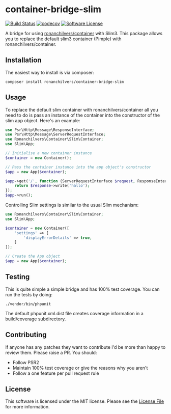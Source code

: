 # container-bridge-slim

[![Build Status](https://travis-ci.org/ronanchilvers/container-bridge-slim.svg?branch=master)](https://travis-ci.org/ronanchilvers/container-bridge-slim)
[![codecov](https://codecov.io/gh/ronanchilvers/container-bridge-slim/branch/master/graph/badge.svg)](https://codecov.io/gh/ronanchilvers/container-bridge-slim)
[![Software License](https://img.shields.io/badge/license-MIT-brightgreen.svg?style=flat-square)](LICENSE.md)

A bridge for using [ronanchilvers/container](https://github.com/ronanchilvers/container) with Slim3. This package allows you to replace the default slim3 container (Pimple) with ronanchilvers/container.

## Installation

The easiest way to install is via composer:

```
composer install ronanchilvers/container-bridge-slim
```

## Usage

To replace the default slim container with ronanchilvers/container all you need to do is pass an instance of the container into the constructor of the slim app object. Here's an example:

```php
use Psr\Http\Message\ResponseInterface;
use Psr\Http\Message\ServerRequestInterface;
use Ronanchilvers\Container\Slim\Container;
use Slim\App;

// Initialise a new container instance
$container = new Container();

// Pass the container instance into the app object's constructor
$app = new App($container);

$app->get('/', function (ServerRequestInterface $request, ResponseInterface $response) {
    return $response->write('hallo');
});
$app->run();
```

Controlling Slim settings is similar to the usual Slim mechanism:

```php
use Ronanchilvers\Container\Slim\Container;
use Slim\App;

$container = new Container([
    'settings' => [
        'displayErrorDetails' => true,
    ]
]);

// Create the App object
$app = new App($container);
```

## Testing

This is quite simple a simple bridge and has 100% test coverage. You can run the tests by doing:

```
./vendor/bin/phpunit
```

The default phpunit.xml.dist file creates coverage information in a build/coverage subdirectory.

## Contributing

If anyone has any patches they want to contribute I'd be more than happy to review them. Please raise a PR. You should:

* Follow PSR2
* Maintain 100% test coverage or give the reasons why you aren't
* Follow a one feature per pull request rule

## License

This software is licensed under the MIT license. Please see the [License File](LICENSE.md) for more information.
